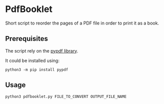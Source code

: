 # PdfBooklet
Short script to reorder the pages of a PDF file in order to print it as a
book.

## Prerequisites
The script rely on the [pypdf library](https://pypi.org/project/pypdf/).

It could be installed using:
```shell
python3 -m pip install pypdf
```

## Usage
```shell
python3 pdfbooklet.py FILE_TO_CONVERT OUTPUT_FILE_NAME
```

